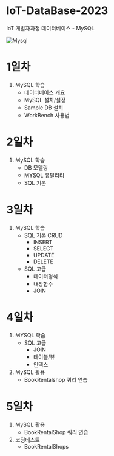 # IoT-DataBase-2023
IoT 개발자과정 데이터베이스 - MySQL

![Mysql](https://github.com/Park-JuHyeon/IoT-DataBase-2023/tree/main/images/mySQL.png)

# 1일차
1. MySQL 학습
    - 데이터베이스 개요
    - MySQL 설치/설정
    - Sample DB 설치
    - WorkBench 사용법

# 2일차
1. MySQL 학습
    - DB 모델링
    - MYSQL 유틸리티
    - SQL 기본

# 3일차
1. MySQL 학습
    - SQL 기본 CRUD
        - INSERT
        - SELECT
        - UPDATE
        - DELETE
    - SQL 고급
        - 데이터형식
        - 내장함수
        - JOIN

# 4일차
1. MYSQL 학습
    - SQL 고급
        - JOIN
        - 테이블/뷰
        - 인덱스
2. MySQL 활용
    - BookRentalshop 쿼리 연습

# 5일차
1. MySQL 활용
    - BookRentalShop 쿼리 연습
2. 코딩테스트
    - BookRentalShops




    